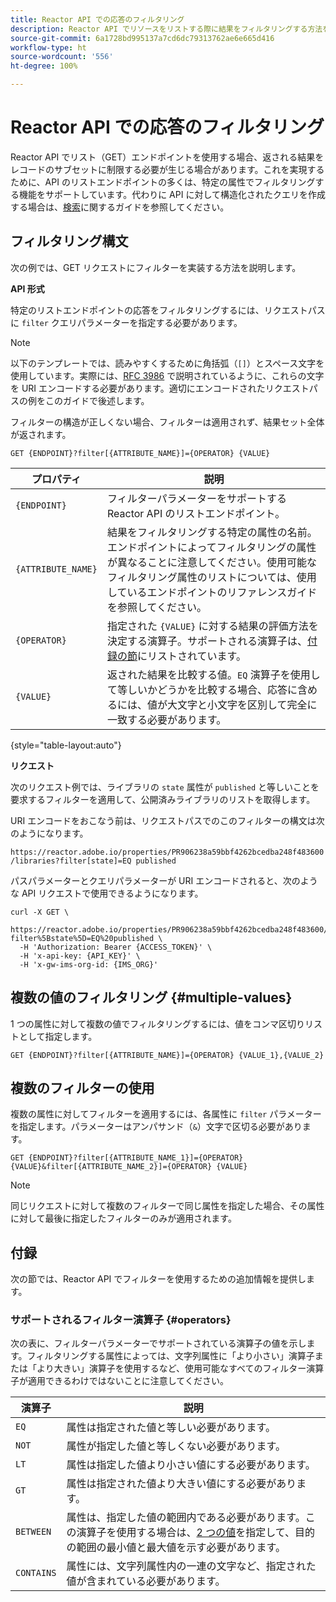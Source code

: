 ```yaml
---
title: Reactor API での応答のフィルタリング
description: Reactor API でリソースをリストする際に結果をフィルタリングする方法を説明します。
source-git-commit: 6a1728bd995137a7cd6dc79313762ae6e665d416
workflow-type: ht
source-wordcount: '556'
ht-degree: 100%

---
```


# Reactor API での応答のフィルタリング

Reactor API でリスト（GET）エンドポイントを使用する場合、返される結果をレコードのサブセットに制限する必要が生じる場合があります。これを実現するために、API のリストエンドポイントの多くは、特定の属性でフィルタリングする機能をサポートしています。代わりに API に対して構造化されたクエリを作成する場合は、[検索](./search.md)に関するガイドを参照してください。

## フィルタリング構文

次の例では、GET リクエストにフィルターを実装する方法を説明します。

**API 形式**

特定のリストエンドポイントの応答をフィルタリングするには、リクエストパスに `filter` クエリパラメーターを指定する必要があります。

>[!NOTE]
>
>以下のテンプレートでは、読みやすくするために角括弧（`[]`）とスペース文字を使用しています。実際には、[RFC 3986](https://tools.ietf.org/html/rfc3986) で説明されているように、これらの文字を URI エンコードする必要があります。適切にエンコードされたリクエストパスの例をこのガイドで後述します。
>
>フィルターの構造が正しくない場合、フィルターは適用されず、結果セット全体が返されます。

```http
GET {ENDPOINT}?filter[{ATTRIBUTE_NAME}]={OPERATOR} {VALUE}
```

| プロパティ | 説明 |
| --- | --- |
| `{ENDPOINT}` | フィルターパラメーターをサポートする Reactor API のリストエンドポイント。 |
| `{ATTRIBUTE_NAME}` | 結果をフィルタリングする特定の属性の名前。エンドポイントによってフィルタリングの属性が異なることに注意してください。使用可能なフィルタリング属性のリストについては、使用しているエンドポイントのリファレンスガイドを参照してください。 |
| `{OPERATOR}` | 指定された `{VALUE}` に対する結果の評価方法を決定する演算子。サポートされる演算子は、[付録の節](#supported-operators)にリストされています。 |
| `{VALUE}` | 返された結果を比較する値。`EQ` 演算子を使用して等しいかどうかを比較する場合、応答に含めるには、値が大文字と小文字を区別して完全に一致する必要があります。 |

{style=&quot;table-layout:auto&quot;}

**リクエスト**

次のリクエスト例では、ライブラリの `state` 属性が `published` と等しいことを要求するフィルターを適用して、公開済みライブラリのリストを取得します。

URI エンコードをおこなう前は、リクエストパスでのこのフィルターの構文は次のようになります。

`https://reactor.adobe.io/properties/PR906238a59bbf4262bcedba248f483600/libraries?filter[state]=EQ published`

パスパラメーターとクエリパラメーターが URI エンコードされると、次のような API リクエストで使用できるようになります。

```shell
curl -X GET \
  https://reactor.adobe.io/properties/PR906238a59bbf4262bcedba248f483600/libraries?filter%5Bstate%5D=EQ%20published \
  -H 'Authorization: Bearer {ACCESS_TOKEN}' \
  -H 'x-api-key: {API_KEY}' \
  -H 'x-gw-ims-org-id: {IMS_ORG}'
```

## 複数の値のフィルタリング {#multiple-values}

1 つの属性に対して複数の値でフィルタリングするには、値をコンマ区切りリストとして指定します。

```http
GET {ENDPOINT}?filter[{ATTRIBUTE_NAME}]={OPERATOR} {VALUE_1},{VALUE_2}
```

## 複数のフィルターの使用

複数の属性に対してフィルターを適用するには、各属性に `filter` パラメーターを指定します。パラメーターはアンパサンド（`&`）文字で区切る必要があります。

```http
GET {ENDPOINT}?filter[{ATTRIBUTE_NAME_1}]={OPERATOR} {VALUE}&filter[{ATTRIBUTE_NAME_2}]={OPERATOR} {VALUE}
```

>[!NOTE]
>
>同じリクエストに対して複数のフィルターで同じ属性を指定した場合、その属性に対して最後に指定したフィルターのみが適用されます。

## 付録

次の節では、Reactor API でフィルターを使用するための追加情報を提供します。

### サポートされるフィルター演算子 {#operators}

次の表に、フィルターパラメーターでサポートされている演算子の値を示します。フィルタリングする属性によっては、文字列属性に「より小さい」演算子または「より大きい」演算子を使用するなど、使用可能なすべてのフィルター演算子が適用できるわけではないことに注意してください。

| 演算子 | 説明 |
| --- | --- |
| `EQ` | 属性は指定された値と等しい必要があります。 |
| `NOT` | 属性が指定した値と等しくない必要があります。 |
| `LT` | 属性は指定した値より小さい値にする必要があります。 |
| `GT` | 属性は指定された値より大きい値にする必要があります。 |
| `BETWEEN` | 属性は、指定した値の範囲内である必要があります。この演算子を使用する場合は、[2 つの値](#multiple-values)を指定して、目的の範囲の最小値と最大値を示す必要があります。 |
| `CONTAINS` | 属性には、文字列属性内の一連の文字など、指定された値が含まれている必要があります。 |
